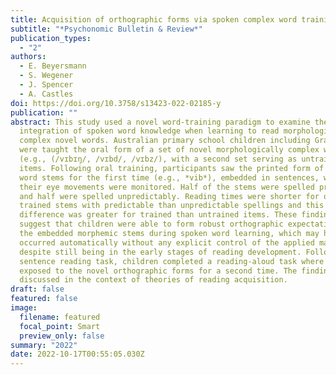 ```yaml
---
title: Acquisition of orthographic forms via spoken complex word training
subtitle: "*Psychonomic Bulletin & Review*"
publication_types:
  - "2"
authors:
  - E. Beyersmann
  - S. Wegener
  - J. Spencer
  - A. Castles
doi: https://doi.org/10.3758/s13423-022-02185-y
publication: ""
abstract: This study used a novel word-training paradigm to examine the
  integration of spoken word knowledge when learning to read morphologically
  complex novel words. Australian primary school children including Grades 3–5
  were taught the oral form of a set of novel morphologically complex words
  (e.g., (/vɪbɪŋ/, /vɪbd/, /vɪbz/), with a second set serving as untrained
  items. Following oral training, participants saw the printed form of the novel
  word stems for the first time (e.g., *vib*), embedded in sentences, while
  their eye movements were monitored. Half of the stems were spelled predictably
  and half were spelled unpredictably. Reading times were shorter for orally
  trained stems with predictable than unpredictable spellings and this
  difference was greater for trained than untrained items. These findings
  suggest that children were able to form robust orthographic expectations of
  the embedded morphemic stems during spoken word learning, which may have
  occurred automatically without any explicit control of the applied mappings,
  despite still being in the early stages of reading development. Following the
  sentence reading task, children completed a reading-aloud task where they were
  exposed to the novel orthographic forms for a second time. The findings are
  discussed in the context of theories of reading acquisition.
draft: false
featured: false
image:
  filename: featured
  focal_point: Smart
  preview_only: false
summary: "2022"
date: 2022-10-17T00:55:05.030Z
---
```

